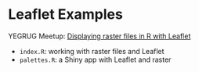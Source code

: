 # Leaflet Examples

YEGRUG Meetup: [Displaying raster files in R with Leaflet](https://www.meetup.com/edmonton-r-user-group-yegrug/events/tlhdssydcjbfc/)

- `index.R`: working with raster files and Leaflet
- `palettes.R`: a Shiny app with Leaflet and raster
